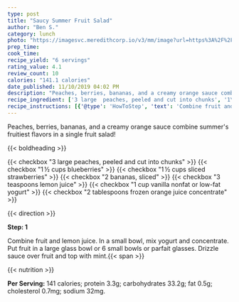 ```yaml
---
type: post
title: "Saucy Summer Fruit Salad"
author: "Ben S."
category: lunch
photo: "https://imagesvc.meredithcorp.io/v3/mm/image?url=https%3A%2F%2Fimages.media-allrecipes.com%2Fuserphotos%2F861040.jpg"
prep_time: 
cook_time: 
recipe_yield: "6 servings"
rating_value: 4.1
review_count: 10
calories: "141.1 calories"
date_published: 11/10/2019 04:02 PM
description: "Peaches, berries, bananas, and a creamy orange sauce combine summer's fruitiest flavors in a single fruit salad!"
recipe_ingredient: ['3 large  peaches, peeled and cut into chunks', '1\u2009½ cups blueberries', '1\u2009½ cups sliced strawberries', '2 bananas, sliced', '3 teaspoons lemon juice', '1 cup vanilla nonfat or low-fat yogurt', '2 tablespoons frozen orange juice concentrate']
recipe_instructions: [{'@type': 'HowToStep', 'text': 'Combine fruit and lemon juice. In a small bowl, mix yogurt and concentrate. Put fruit in a large glass bowl or 6 small bowls or parfait glasses. Drizzle sauce over fruit and top with mint.\n'}]
---
```


Peaches, berries, bananas, and a creamy orange sauce combine summer's fruitiest flavors in a single fruit salad! 

{{< boldheading >}}

{{< checkbox "3 large  peaches, peeled and cut into chunks" >}}
{{< checkbox "1 ½ cups blueberries" >}}
{{< checkbox "1 ½ cups sliced strawberries" >}}
{{< checkbox "2  bananas, sliced" >}}
{{< checkbox "3 teaspoons lemon juice" >}}
{{< checkbox "1 cup vanilla nonfat or low-fat yogurt" >}}
{{< checkbox "2 tablespoons frozen orange juice concentrate" >}}


{{< direction >}}

**Step: 1**

Combine fruit and lemon juice. In a small bowl, mix yogurt and concentrate. Put fruit in a large glass bowl or 6 small bowls or parfait glasses. Drizzle sauce over fruit and top with mint.{{< span >}}

{{< nutrition >}}

**Per Serving:** 141 calories; protein 3.3g; carbohydrates 33.2g; fat 0.5g; cholesterol 0.7mg; sodium 32mg.